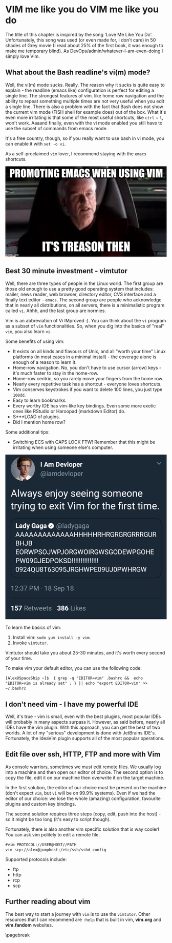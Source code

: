 # VIM me like you do VIM me like you do
The title of this chapter is inspired by the song 'Love Me Like You Do'.
Unfortunately, this song was used (or even made for, I don't care) in 50 shades
of Grey movie (I read about 25% of the first book, it was enough to make me
temporary blind). As DevOps/admin/whatever-I-am-even-doing I simply love Vim. 

## What about the Bash readline's vi(m) mode?
Well, the vi(m) mode sucks. Really. The reason why it sucks is quite easy to
explain - the readline (emacs like) configuration is perfect for editing a
single line. The strongest features of vim. like home row navigation and the ability
to repeat something multiple times are not very useful when you edit a single
line. There is also a problem with the fact that Bash does not show the
current vim mode (FISH shell for example does) out of the box. What it's even
more irritating is that some of the most useful shortcuts, like `ctrl` + `l`,
won't work. Aaaand finally, even with the vi mode enabled you still have to use
the subset of commands from emacs mode.

It's a free country, though, so if you really want to use bash in vi mode, you
can enable it with `set -o vi`.

As a self-proclaimed `vim` lover, I recommend staying with the `emacs` shortcuts.

![Even prequels are better than the new films. \label{Even prequels are better than new the films.}](images/04-about-vim/treason.jpg)

## Best 30 minute investment - vimtutor
Well, there are three types of people in the Linux world. The first group are
those old enough to use a pretty good operating system that includes: mailer,
news reader, web browser, directory editor, CVS interface and a finally text
editor - `emacs`. The second group are people who acknowledge that in nearly
all distributions, on all servers, there is a minimalistic program called `vi`.
Ahhh, and the last group are normies.

Vim is an abbreviation of Vi IMproved :). You can think about the `vi` program
as a subset of `vim` functionalities. So, when you dig into the basics of "real"
`vim`, you also learn `vi`.

Some benefits of using vim:

- It exists on all kinds and flavours of Unix, and all "worth your time" Linux platforms (in most
  cases in a minimal install) - the coverage alone is enough of a reason to learn it.
- Home-row navigation. No, you don't have to use cursor (arrow) keys - it's
  much faster to stay in the home-row.
- Home-row centric, so you rarely move your fingers from the home row.
- Nearly every repetitive task has a shortcut - everyone loves shortcuts.
- Vim conserves keystrokes if you want to delete 100 lines, you just type
  `100dd`.
- Easy to learn bookmarks.
- Every worthy IDE has vim-like key bindings. Even some more exotic ones like
  RStudio or Haroopad (markdown Editor) do.
- S\*\*\*LOAD of plugins.
- Did I mention home row?

Some additional tips:

- Switching ECS with CAPS LOCK FTW! Remember that this might be irritating when
  using someone else's computer.

![TwEeT sCreEnShOtS aRe NoT mEmEs \label{TwEeT sCreEnShOtS aRe NoT mEmEs}](images/04-about-vim/developer_tweet.png)

To learn the basics of vim:

1. Install vim: `sudo yum install -y vim`.
2. Invoke `vimtutor`.

Vimtutor should take you about 25-30 minutes, and it's worth every second of
your time.

To make vim your default editor, you can use the following code:

```
[Alex@SpaceShip ~]$  { grep -q "EDITOR=vim" .bashrc &&  echo "EDITOR=vim is already set" ; } || echo "export EDITOR=vim" >> ~/.bashrc
```

## I don't need vim - I have my powerful IDE

Well, it's true - vim is small, even with the best plugins, most popular IDEs will
probably in many aspects surpass it. However, as said before, nearly all IDEs have
the vim plugin. With this approach, you can get the best of two worlds. A lot of my
"serious" development is done with JetBrains IDE's. Fortunately, the IdeaVim
plugin supports all of the most popular operations.

## Edit file over ssh, HTTP, FTP and more with Vim

As console warriors, sometimes we must edit remote files. We usually log into a
machine and then open our editor of choice. The second option is to copy the file,
edit it on our machine then overwrite it on the target machine. 

In the first solution, the editor of our choice must be present on the machine (don't
expect `vim`, but `vi` will be on 99.9% systems). Even if we had the editor of
our choice: we lose the whole (amazing) configuration, favourite plugins and
custom key bindings.

The second solution requires three steps (copy, edit, push into the host) - so
it might be too long (it's easy to script though).

Fortunately, there is also another vim specific solution that is way cooler!
You can ask vim politely to edit a remote file.

```
#vim PROTOCOL://USER@HOST//PATH
vim scp://alex@jumphost:/etc/ssh/sshd_config
```

Supported protocols include:
 - ftp
 - http
 - rcp
 - scp 

## Further reading about vim

The best way to start a journey with `vim` is to use the `vimtutor`. Other
resources that I can recommend are `:help` that is built in vim, **vim.org**
and **vim.fandom** websites. 

\pagebreak

